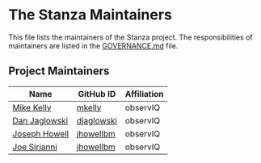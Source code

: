 # The Stanza Maintainers

This file lists the maintainers of the Stanza project. The responsibilities of maintainers are listed in the [GOVERNANCE.md](GOVERNANCE.md) file.

## Project Maintainers
| Name | GitHub ID | Affiliation |
| ---- | --------- | ----------- |
| [Mike Kelly](mailto:mike.kelly@observiq.com.com) | [mkelly](https://github.com/mkelly) | observIQ |
| [Dan Jaglowski](mailto:dan.jaglowski@observiq.com.com) | [djaglowski](https://github.com/djaglowski) | observIQ |
| [Joseph Howell](mailto:joseph.howell@observiq.com.com) | [jhowellbm](https://github.com/jhowellbm) | observIQ |
| [Joe Sirianni](mailto:joe.sirianni@observiq.com.com) | [jhowellbm](https://github.com/jsirianni) | observIQ |
